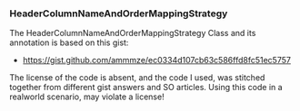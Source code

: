 ### HeaderColumnNameAndOrderMappingStrategy
The HeaderColumnNameAndOrderMappingStrategy Class and its annotation is based on this gist:
* https://gist.github.com/ammmze/ec0334d107cb63c586ffd8fc51ec5757

The license of the code is absent, and the code I used, was stitched together from different gist answers and SO articles.
Using this code in a realworld scenario, may violate a license! 